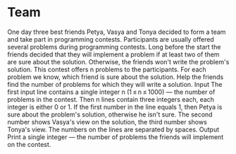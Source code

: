 # Team
One day three best friends Petya, Vasya and Tonya decided to form a team and take part in programming contests. 
Participants are usually offered several problems during programming contests. 
Long before the start the friends decided that they will implement a problem if at least two of them are sure about the solution. 
Otherwise, the friends won't write the problem's solution. 
This contest offers n problems to the participants. For each problem we know, which friend is sure about the solution. 
Help the friends find the number of problems for which they will write a solution. 
Input
The first input line contains a single integer n (1 ≤ n ≤ 1000) — the number of problems in the contest. 
Then n lines contain three integers each, each integer is either 0 or 1. 
If the first number in the line equals 1, then Petya is sure about the problem's solution, otherwise he isn't sure.
The second number shows Vasya's view on the solution, the third number shows Tonya's view.
The numbers on the lines are separated by spaces. 
Output
Print a single integer — the number of problems the friends will implement on the contest.
